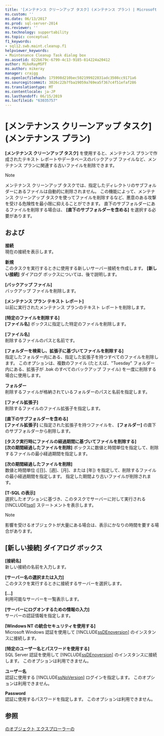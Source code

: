 ```yaml
---
title: '[メンテナンス クリーンアップ タスク] (メンテナンス プラン) | Microsoft Docs'
ms.custom: ''
ms.date: 06/13/2017
ms.prod: sql-server-2014
ms.reviewer: ''
ms.technology: supportability
ms.topic: conceptual
f1_keywords:
- sql12.swb.maint.cleanup.f1
helpviewer_keywords:
- Maintenance Cleanup Task dialog box
ms.assetid: 022b679c-6799-4c13-9185-814224a20412
author: MikeRayMSFT
ms.author: mikeray
manager: craigg
ms.openlocfilehash: 175998d210bec502199922831adc3508cc9171a6
ms.sourcegitcommit: 3026c22b7fba19059a769ea5f367c4f51efaf286
ms.translationtype: MT
ms.contentlocale: ja-JP
ms.lasthandoff: 06/15/2019
ms.locfileid: "63035757"
---
```

# <a name="maintenance-cleanup-task-maintenance-plan"></a>[メンテナンス クリーンアップ タスク] \(メンテナンス プラン)
  **[メンテナンス クリーンアップ タスク]** を使用すると、メンテナンス プランで作成されたテキスト レポートやデータベースのバックアップ ファイルなど、メンテナンス プランに関連する古いファイルを削除できます。  
  
> [!NOTE]  
>  メンテナンス クリーンアップ タスクでは、指定したディレクトリのサブフォルダーにあるファイルは自動的に削除されません。 この機能によって、メンテナンス クリーンアップ タスクを使ってファイルを削除するなど、悪意のある攻撃を受ける危険性を最小限に抑えることができます。 直下のサブフォルダーにあるファイルを削除する場合は、 **[直下のサブフォルダーを含める]** を選択する必要があります。  
  
## <a name="options"></a>および  
 **接続**  
 現在の接続を表示します。  
  
 **新規**  
 このタスクを実行するときに使用する新しいサーバー接続を作成します。 **[新しい接続]** ダイアログ ボックスについては、後で説明します。  
  
 **[バックアップ ファイル]**  
 バックアップ ファイルを削除します。  
  
 **[メンテナンス プラン テキスト レポート]**  
 以前に実行されたメンテナンス プランのテキスト レポートを削除します。  
  
 **[特定のファイルを削除する]**  
 **[ファイル名]** ボックスに指定した特定のファイルを削除します。  
  
 **[ファイル名]**  
 削除するファイルのパスと名前です。  
  
 **[フォルダーを検索し、拡張子に基づいてファイルを削除する]**  
 指定したフォルダー内にある、指定した拡張子を持つすべてのファイルを削除します。 このオプションは、複数のファイル (たとえば、"Tuesday" フォルダー内にある、拡張子が .bak のすべてのバックアップ ファイル) を一度に削除する場合に使用します。  
  
 **フォルダー**  
 削除するファイルが格納されているフォルダーのパスと名前を指定します。  
  
 **[ファイル拡張子]**  
 削除するファイルのファイル拡張子を指定します。  
  
 **[直下のサブフォルダーを含める]**  
 **[ファイル拡張子]** に指定された拡張子を持つファイルを、 **[フォルダー]** の直下のサブフォルダーから削除します。  
  
 **[タスク実行時にファイルの経過期間に基づいてファイルを削除する]**  
 **[次の期間経過したファイルを削除]** ボックスに数値と時間単位を指定して、削除するファイルの最小経過期間を指定します。  
  
 **[次の期間経過したファイルを削除]**  
 数値と時間単位 ([日]、[週]、[月]、または [年]) を指定して、削除するファイルの最小経過期間を指定します。 指定した期間より古いファイルが削除されます。  
  
 **[T-SQL の表示]**  
 選択したオプションに基づき、このタスクでサーバーに対して実行される [!INCLUDE[tsql](../../includes/tsql-md.md)] ステートメントを表示します。  
  
> [!NOTE]  
>  影響を受けるオブジェクトが大量にある場合は、表示にかなりの時間を要する場合があります。  
  
## <a name="new-connection-dialog-box"></a>[新しい接続] ダイアログ ボックス  
 **[接続名]**  
 新しい接続の名前を入力します。  
  
 **[サーバー名の選択または入力]**  
 このタスクを実行するときに接続するサーバーを選択します。  
  
 **[...]**  
 利用可能なサーバーを一覧表示します。  
  
 **[サーバーにログオンするための情報の入力]**  
 サーバーの認証情報を指定します。  
  
 **[Windows NT の統合セキュリティを使用する]**  
 Microsoft Windows 認証を使用して [!INCLUDE[ssDEnoversion](../../includes/ssdenoversion-md.md)] のインスタンスに接続します。  
  
 **[特定のユーザー名とパスワードを使用する]**  
 SQL Server 認証を使用して [!INCLUDE[ssDEnoversion](../../includes/ssdenoversion-md.md)] のインスタンスに接続します。 このオプションは利用できません。  
  
 **ユーザー名**  
 認証に使用する [!INCLUDE[ssNoVersion](../../includes/ssnoversion-md.md)] ログインを指定します。 このオプションは利用できません。  
  
 **Password**  
 認証に使用するパスワードを指定します。 このオプションは利用できません。  
  
## <a name="see-also"></a>参照  
 [のオブジェクト エクスプローラーの](maintenance-plans.md)  
  
  
